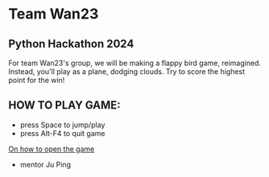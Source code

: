 # Team Wan23
## Python Hackathon 2024

For team Wan23's group, we will be making a flappy bird game, reimagined. Instead, you'll play as a plane, dodging clouds. Try to score the highest point for the win!

## HOW TO PLAY GAME:
- press Space to jump/play
- press Alt-F4 to quit game

[On how to open the game](https://github.com/diamondex187/pythonhackathon2024/wiki)


- mentor Ju Ping
